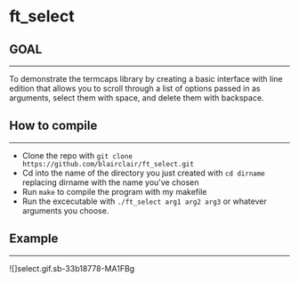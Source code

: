 # ft_select

GOAL
-----
-----
To demonstrate the termcaps library by creating a basic interface with line edition that allows you to scroll through
a list of options passed in as arguments, select them with space, and delete them with backspace.

How to compile
--------------
--------------
- Clone the repo with ```git clone https://github.com/blairclair/ft_select.git```
- Cd into the name of the directory you just created with ```cd dirname``` replacing dirname with the name you've chosen
- Run ```make``` to compile the program with my makefile
- Run the excecutable with ```./ft_select arg1 arg2 arg3``` or whatever arguments you choose.

Example
-------
-------
![]select.gif.sb-33b18778-MA1FBg
